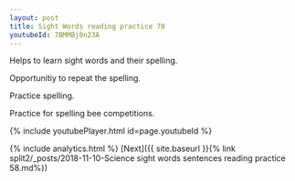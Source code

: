 ```yaml
---
layout: post
title: Sight Words reading practice 70
youtubeId: 7BMMBj0n23A
---
```

 
 
Helps to learn sight words and their spelling.

Opportunitiy to repeat the spelling. 

Practice spelling. 
 
Practice for spelling bee competitions. 
 
{% include youtubePlayer.html id=page.youtubeId %}
 
 
{% include analytics.html %} 
[Next]({{ site.baseurl }}{% link  split2/_posts/2018-11-10-Science sight words sentences reading practice 58.md%})
 
